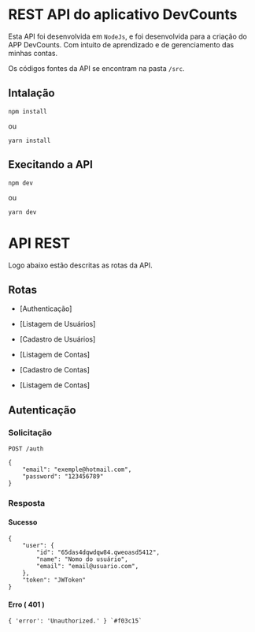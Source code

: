 # REST API do aplicativo DevCounts

Esta API foi desenvolvida em `NodeJs`, e foi desenvolvida para a criação do APP DevCounts. 
Com intuito de aprendizado e de gerenciamento das minhas contas.

Os códigos fontes da API se encontram na pasta `/src`.


## Intalação

    npm install

ou

    yarn install


## Execitando a API

    npm dev

ou

    yarn dev


# API REST

Logo abaixo estão descritas as rotas da API.

## Rotas

* [Authenticação]

* [Listagem de Usuários]
* [Cadastro de Usuários]

* [Listagem de Contas]
* [Cadastro de Contas]
* [Listagem de Contas]


## Autenticação

### Solicitação

`POST /auth`

    {
        "email": "exemple@hotmail.com", 
        "password": "123456789"
    }


### Resposta

#### Sucesso

    {
        "user": {
            "id": "65das4dqwdqw84.qweoasd5412",
            "name": "Nomo do usuário",
            "email": "email@usuario.com",
        },
        "token": "JWToken"
    }

#### Erro ( 401 )

    { 'error': 'Unauthorized.' } `#f03c15`

    